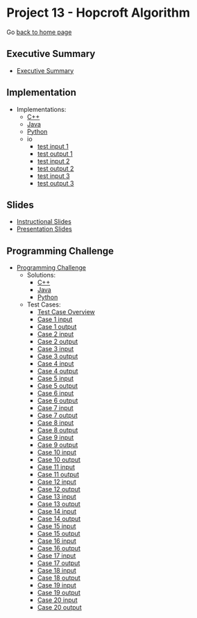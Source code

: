 Project 13 - Hopcroft Algorithm
===============================

Go [back to home page](../../index.html)

<a name="overview"></a>Executive Summary
---------------------------------------

- [Executive Summary](./executiveSummary.pdf)

<a name="overview"></a>Implementation
---------------------------------------

- Implementations:
	- [C++](./implementation/HopcroftMinimizer.cpp)
	- [Java](./implementation/HopcroftMinimizer.java)
	- [Python](./implementation/hopcroft.py)
	- io
		- [test input 1](./implementation/io/sample.in.1)
		- [test output 1](./implementation/io/sample.out.1)
        - [test input 2](./implementation/io/sample.in.2)
		- [test output 2](./implementation/io/sample.out.2)
        - [test input 3](./implementation/io/sample.in.3)
		- [test output 3](./implementation/io/sample.out.3)

<a name="overview"></a>Slides
---------------------------------------

- [Instructional Slides](./slides/lecture_hopcrofts.pptx)
- [Presentation Slides](./slides/presentation_hopcrofts.pptx)


<a name="overview"></a>Programming Challenge
---------------------------------------

- [Programming Challenge](./programmingChallenge/problemStatement.pdf)
	- Solutions:
		- [C++](./programmingChallenge/solutions/solution.cpp)
		- [Java](./programmingChallenge/solutions/Solution.java)
		- [Python](./programmingChallenge/solutions/solution.py)
	- Test Cases:
		- [Test Case Overview](./programmingChallenge/io)
		- [Case 1 input](./programmingChallenge/io/all_final.in)
		- [Case 1 output](./programmingChallenge/io/all_final.out)
        - [Case 2 input](./programmingChallenge/io/cycle.in)
		- [Case 2 output](./programmingChallenge/io/cycle.out)
        - [Case 3 input](./programmingChallenge/io/no_final.in)
		- [Case 3 output](./programmingChallenge/io/no_final.out)
        - [Case 4 input](./programmingChallenge/io/random5.in)
		- [Case 4 output](./programmingChallenge/io/random5.out)
        - [Case 5 input](./programmingChallenge/io/random10.in)
		- [Case 5 output](./programmingChallenge/io/random10.out)
        - [Case 6 input](./programmingChallenge/io/random15.in)
		- [Case 6 output](./programmingChallenge/io/random15.out)
        - [Case 7 input](./programmingChallenge/io/random20.in)
		- [Case 7 output](./programmingChallenge/io/random20.out)
        - [Case 8 input](./programmingChallenge/io/random30.in)
		- [Case 8 output](./programmingChallenge/io/random30.out)
        - [Case 9 input](./programmingChallenge/io/random50.in)
		- [Case 9 output](./programmingChallenge/io/random50.out)
        - [Case 10 input](./programmingChallenge/io/random80.in)
		- [Case 10 output](./programmingChallenge/io/random80.out)
        - [Case 11 input](./programmingChallenge/io/random100.in)
		- [Case 11 output](./programmingChallenge/io/random100.out)
        - [Case 12 input](./programmingChallenge/io/random150.in)
		- [Case 12 output](./programmingChallenge/io/random150.out)
        - [Case 13 input](./programmingChallenge/io/random200.in)
		- [Case 13 output](./programmingChallenge/io/random200.out)
        - [Case 14 input](./programmingChallenge/io/random250.in)
		- [Case 14 output](./programmingChallenge/io/random250.out)
        - [Case 15 input](./programmingChallenge/io/random300.in)
		- [Case 15 output](./programmingChallenge/io/random300.out)
        - [Case 16 input](./programmingChallenge/io/same_start.in)
		- [Case 16 output](./programmingChallenge/io/same_start.out)
        - [Case 17 input](./programmingChallenge/io/sample.in)
		- [Case 17 output](./programmingChallenge/io/sample.out)
        - [Case 18 input](./programmingChallenge/io/simple.in)
		- [Case 18 output](./programmingChallenge/io/simple.out)
        - [Case 19 input](./programmingChallenge/io/singleton.in)
		- [Case 19 output](./programmingChallenge/io/singleton.out)
        - [Case 20 input](./programmingChallenge/io/unreachable.in)
		- [Case 20 output](./programmingChallenge/io/unreachable.out)
